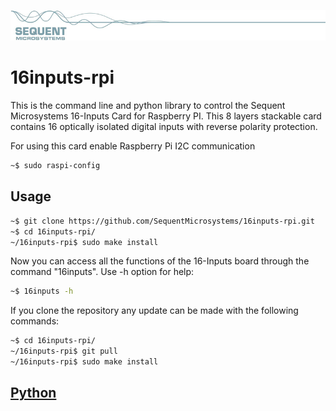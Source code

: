 [![16inputs-rpi](pictures/sequent.jpg)](https://www.sequentmicrosystems.com )

# 16inputs-rpi

This is the command line and python library to control the Sequent Microsystems 16-Inputs Card for Raspberry PI. This 8 layers stackable card contains 16 optically isolated digital inputs with reverse polarity protection.

For using this card enable Raspberry Pi I2C communication
```bash
~$ sudo raspi-config
```

## Usage

```bash
~$ git clone https://github.com/SequentMicrosystems/16inputs-rpi.git
~$ cd 16inputs-rpi/
~/16inputs-rpi$ sudo make install
```

Now you can access all the functions of the 16-Inputs board through the command "16inputs". Use -h option for help:
```bash
~$ 16inputs -h
```

If you clone the repository any update can be made with the following commands:

```bash
~$ cd 16inputs-rpi/  
~/16inputs-rpi$ git pull
~/16inputs-rpi$ sudo make install
```  

## [Python](https://github.com/SequentMicrosystems/16inputs-rpi/tree/main/python)
